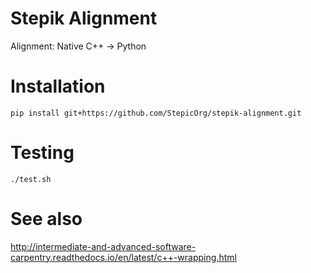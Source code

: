 # Stepik Alignment

Alignment: Native C++ -> Python

# Installation

`pip install git+https://github.com/StepicOrg/stepik-alignment.git`

# Testing

`./test.sh`

# See also

http://intermediate-and-advanced-software-carpentry.readthedocs.io/en/latest/c++-wrapping.html
